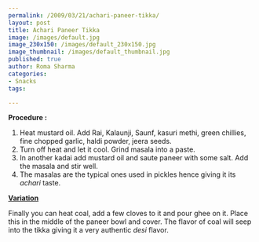 ```yaml
--- 
permalink: /2009/03/21/achari-paneer-tikka/
layout: post
title: Achari Paneer Tikka
image: /images/default.jpg
image_230x150: /images/default_230x150.jpg
image_thumbnail: /images/default_thumbnail.jpg
published: true
author: Roma Sharma
categories: 
- Snacks
tags:

---
```

<strong>Procedure :</strong>
<ol>
	<li>Heat mustard oil. Add Rai, Kalaunji, Saunf, kasuri methi, green chillies, fine chopped garlic, haldi powder, jeera seeds.</li>
	<li>Turn off heat and let it cool. Grind masala into a paste.</li>
	<li>In another kadai add mustard oil and saute paneer with some salt. Add the masala and stir well.</li>
	<li>The masalas are the typical ones used in pickles hence giving it its <em>achari</em> taste.</li>
</ol>
<span style="text-decoration:underline;"><strong>Variation</strong></span>

Finally you can heat coal, add a few cloves to it and pour ghee on it. Place this in the middle of the paneer bowl and cover. The flavor of coal will seep into the tikka giving it a very authentic <em>desi</em> flavor.
